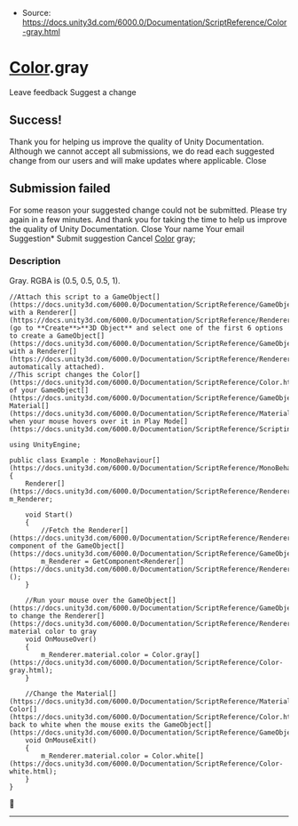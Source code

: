 * Source: https://docs.unity3d.com/6000.0/Documentation/ScriptReference/Color-gray.html

#  [Color](https://docs.unity3d.com/6000.0/Documentation/ScriptReference/Color.html).gray
Leave feedback
Suggest a change
## Success!
Thank you for helping us improve the quality of Unity Documentation. Although we cannot accept all submissions, we do read each suggested change from our users and will make updates where applicable.
Close
## Submission failed
For some reason your suggested change could not be submitted. Please <a>try again</a> in a few minutes. And thank you for taking the time to help us improve the quality of Unity Documentation.
Close
Your name Your email Suggestion* Submit suggestion
Cancel
[Color](https://docs.unity3d.com/6000.0/Documentation/ScriptReference/Color.html) gray; 
### Description
Gray. RGBA is (0.5, 0.5, 0.5, 1).
```
//Attach this script to a GameObject[](https://docs.unity3d.com/6000.0/Documentation/ScriptReference/GameObject.html) with a Renderer[](https://docs.unity3d.com/6000.0/Documentation/ScriptReference/Renderer.html) (go to **Create**>**3D Object** and select one of the first 6 options to create a GameObject[](https://docs.unity3d.com/6000.0/Documentation/ScriptReference/GameObject.html) with a Renderer[](https://docs.unity3d.com/6000.0/Documentation/ScriptReference/Renderer.html) automatically attached).
//This script changes the Color[](https://docs.unity3d.com/6000.0/Documentation/ScriptReference/Color.html) of your GameObject[](https://docs.unity3d.com/6000.0/Documentation/ScriptReference/GameObject.html)’s Material[](https://docs.unity3d.com/6000.0/Documentation/ScriptReference/Material.html) when your mouse hovers over it in Play Mode[](https://docs.unity3d.com/6000.0/Documentation/ScriptReference/Scripting.GarbageCollector.Mode.html).  
  
using UnityEngine;  
  
public class Example : MonoBehaviour[](https://docs.unity3d.com/6000.0/Documentation/ScriptReference/MonoBehaviour.html)
{
    Renderer[](https://docs.unity3d.com/6000.0/Documentation/ScriptReference/Renderer.html) m_Renderer;  
  
    void Start()
    {
        //Fetch the Renderer[](https://docs.unity3d.com/6000.0/Documentation/ScriptReference/Renderer.html) component of the GameObject[](https://docs.unity3d.com/6000.0/Documentation/ScriptReference/GameObject.html)
        m_Renderer = GetComponent<Renderer[](https://docs.unity3d.com/6000.0/Documentation/ScriptReference/Renderer.html)>();
    }  
  
    //Run your mouse over the GameObject[](https://docs.unity3d.com/6000.0/Documentation/ScriptReference/GameObject.html) to change the Renderer[](https://docs.unity3d.com/6000.0/Documentation/ScriptReference/Renderer.html)'s material color to gray
    void OnMouseOver()
    {
        m_Renderer.material.color = Color.gray[](https://docs.unity3d.com/6000.0/Documentation/ScriptReference/Color-gray.html);
    }  
  
    //Change the Material[](https://docs.unity3d.com/6000.0/Documentation/ScriptReference/Material.html)'s Color[](https://docs.unity3d.com/6000.0/Documentation/ScriptReference/Color.html) back to white when the mouse exits the GameObject[](https://docs.unity3d.com/6000.0/Documentation/ScriptReference/GameObject.html)
    void OnMouseExit()
    {
        m_Renderer.material.color = Color.white[](https://docs.unity3d.com/6000.0/Documentation/ScriptReference/Color-white.html);
    }
}

```

* * *
